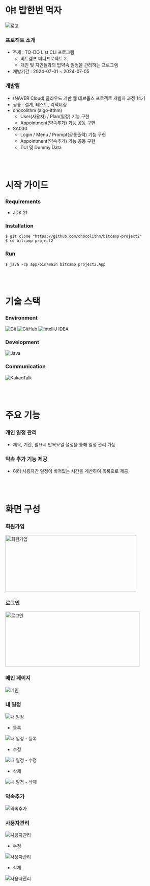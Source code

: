 # 야! 밥한번 먹자
<img src="README_images/Logo.png" alt="로고">

### 프로젝트 소개
- 주제 : TO-DO List CLI 프로그램
  - 비트캠프 미니프로젝트 2
  - 개인 및 지인들과의 밥약속 일정을 관리하는 프로그램
- 개발기간 : 2024-07-01 ~ 2024-07-05


### 개발팀
- (NAVER Cloud) 클라우드 기반 웹 데브옵스 프로젝트 개발자 과정 14기
- 공통 : 설계, 테스트, 리팩터링
- chocolithm (algo-itthm)
  - User(사용자) / Plan(일정) 기능 구현
  - Appointment(약속추가) 기능 공동 구현
- SA030
  - Login / Menu / Prompt(공통출력) 기능 구현
  - Appointment(약속추가) 기능 공동 구현
  - TUI 및 Dummy Data

<!-- 
  프로젝트 로고, 배포 주소
https://velog.io/@luna7182/%EB%B0%B1%EC%97%94%EB%93%9C-%ED%94%84%EB%A1%9C%EC%A0%9D%ED%8A%B8-README-%EC%93%B0%EB%8A%94-%EB%B2%95
 -->


<br><br>
# 시작 가이드

### Requirements
- JDK 21

### Installation
```
$ git clone "https://github.com/chocolithm/bitcamp-project2"
$ cd bitcamp-project2
```

### Run
```
$ java -cp app/bin/main bitcamp.project2.App
```

<!-- Backend, Frontend -->



<br><br>
# 기술 스택
<!-- https://github.com/Ileriayo/markdown-badges?tab=readme-ov-file#badges -->

### Environment
![Git](https://img.shields.io/badge/git-%23F05033.svg?style=for-the-badge&logo=git&logoColor=white)
![GitHub](https://img.shields.io/badge/github-%23121011.svg?style=for-the-badge&logo=github&logoColor=white)
![IntelliJ IDEA](https://img.shields.io/badge/IntelliJIDEA-000000.svg?style=for-the-badge&logo=intellij-idea&logoColor=white)

### Development
![Java](https://img.shields.io/badge/java-%23ED8B00.svg?style=for-the-badge&logo=openjdk&logoColor=white)

### Communication
![KakaoTalk](https://img.shields.io/badge/kakaotalk-ffcd00.svg?style=for-the-badge&logo=kakaotalk&logoColor=000000)
<!-- 상황에 따라 config, test, deploy 등 추가 -->


<br><br>
# 주요 기능

### 개인 일정 관리
- 제목, 기간, 필요시 반복요일 설정을 통해 일정 관리 가능

### 약속 추가 기능 제공
- 여러 사용자간 일정이 비어있는 시간을 계산하여 목록으로 제공


<br><br>
# 화면 구성

### 회원가입
<img src="README_images/join.png" alt="회원가입" width="412" height = "176">

### 로그인
<img src="README_images/login.png" alt="로그인" width="422" height = "172">

### 메인 페이지
<img src="README_images/main.png" alt="메인">

### 내 일정
<img src="README_images/myPlan.png" alt="내 일정">

- 등록
<img src="README_images/myPlan_create.png" alt="내 일정 - 등록">

- 수정
<img src="README_images/myPlan_update.png" alt="내 일정 - 수정">

- 삭제
<img src="README_images/myPlan_delete.png" alt="내 일정 - 삭제">

### 약속추가
<img src="README_images/addAppointment.png" alt="약속추가">

### 사용자관리
<img src="README_images/manageUser.png" alt="사용자관리">

- 수정
<img src="README_images/manageUser_update.png" alt="사용자관리">

- 삭제
<img src="README_images/manageUser_delete.png" alt="사용자관리">


<!-- 아키텍쳐 구조, 개발 일지, 회고 블로그 링크 -->